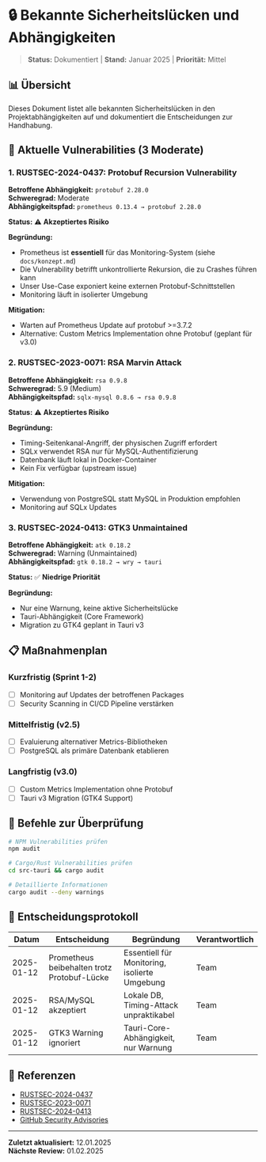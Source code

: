 # 🔒 Bekannte Sicherheitslücken und Abhängigkeiten

> **Status:** Dokumentiert | **Stand:** Januar 2025 | **Priorität:** Mittel

## 📊 Übersicht

Dieses Dokument listet alle bekannten Sicherheitslücken in den Projektabhängigkeiten auf und dokumentiert die Entscheidungen zur Handhabung.

## 🚨 Aktuelle Vulnerabilities (3 Moderate)

### 1. RUSTSEC-2024-0437: Protobuf Recursion Vulnerability

**Betroffene Abhängigkeit:** `protobuf 2.28.0`  
**Schweregrad:** Moderate  
**Abhängigkeitspfad:** `prometheus 0.13.4 → protobuf 2.28.0`

**Status:** ⚠️ **Akzeptiertes Risiko**

**Begründung:**
- Prometheus ist **essentiell** für das Monitoring-System (siehe `docs/konzept.md`)
- Die Vulnerability betrifft unkontrollierte Rekursion, die zu Crashes führen kann
- Unser Use-Case exponiert keine externen Protobuf-Schnittstellen
- Monitoring läuft in isolierter Umgebung

**Mitigation:**
- Warten auf Prometheus Update auf protobuf >=3.7.2
- Alternative: Custom Metrics Implementation ohne Protobuf (geplant für v3.0)

### 2. RUSTSEC-2023-0071: RSA Marvin Attack

**Betroffene Abhängigkeit:** `rsa 0.9.8`  
**Schweregrad:** 5.9 (Medium)  
**Abhängigkeitspfad:** `sqlx-mysql 0.8.6 → rsa 0.9.8`

**Status:** ⚠️ **Akzeptiertes Risiko**

**Begründung:**
- Timing-Seitenkanal-Angriff, der physischen Zugriff erfordert
- SQLx verwendet RSA nur für MySQL-Authentifizierung
- Datenbank läuft lokal in Docker-Container
- Kein Fix verfügbar (upstream issue)

**Mitigation:**
- Verwendung von PostgreSQL statt MySQL in Produktion empfohlen
- Monitoring auf SQLx Updates

### 3. RUSTSEC-2024-0413: GTK3 Unmaintained

**Betroffene Abhängigkeit:** `atk 0.18.2`  
**Schweregrad:** Warning (Unmaintained)  
**Abhängigkeitspfad:** `gtk 0.18.2 → wry → tauri`

**Status:** ✅ **Niedrige Priorität**

**Begründung:**
- Nur eine Warnung, keine aktive Sicherheitslücke
- Tauri-Abhängigkeit (Core Framework)
- Migration zu GTK4 geplant in Tauri v3

## 📋 Maßnahmenplan

### Kurzfristig (Sprint 1-2)
- [ ] Monitoring auf Updates der betroffenen Packages
- [ ] Security Scanning in CI/CD Pipeline verstärken

### Mittelfristig (v2.5)
- [ ] Evaluierung alternativer Metrics-Bibliotheken
- [ ] PostgreSQL als primäre Datenbank etablieren

### Langfristig (v3.0)
- [ ] Custom Metrics Implementation ohne Protobuf
- [ ] Tauri v3 Migration (GTK4 Support)

## 🔧 Befehle zur Überprüfung

```bash
# NPM Vulnerabilities prüfen
npm audit

# Cargo/Rust Vulnerabilities prüfen
cd src-tauri && cargo audit

# Detaillierte Informationen
cargo audit --deny warnings
```

## 📝 Entscheidungsprotokoll

| Datum      | Entscheidung | Begründung | Verantwortlich |
|------------|--------------|------------|----------------|
| 2025-01-12 | Prometheus beibehalten trotz Protobuf-Lücke | Essentiell für Monitoring, isolierte Umgebung | Team |
| 2025-01-12 | RSA/MySQL akzeptiert | Lokale DB, Timing-Attack unpraktikabel | Team |
| 2025-01-12 | GTK3 Warning ignoriert | Tauri-Core-Abhängigkeit, nur Warnung | Team |

## 🔗 Referenzen

- [RUSTSEC-2024-0437](https://rustsec.org/advisories/RUSTSEC-2024-0437)
- [RUSTSEC-2023-0071](https://rustsec.org/advisories/RUSTSEC-2023-0071)
- [RUSTSEC-2024-0413](https://rustsec.org/advisories/RUSTSEC-2024-0413)
- [GitHub Security Advisories](https://github.com/meinzeug/autodevai/security/dependabot)

---

**Zuletzt aktualisiert:** 12.01.2025  
**Nächste Review:** 01.02.2025